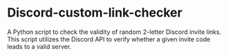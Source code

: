 # Discord-custom-link-checker
A Python script to check the validity of random 2-letter Discord invite links. This script utilizes the Discord API to verify whether a given invite code leads to a valid server.
